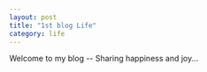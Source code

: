 ```yaml
---
layout: post
title: "1st blog Life"
category: life
---
```


Welcome to my blog -- Sharing happiness and joy...
